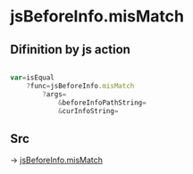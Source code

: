 # jsBeforeInfo.misMatch

## Difinition by js action

```js.js

var=isEqual
	?func=jsBeforeInfo.misMatch
		?args=
			&beforeInfoPathString=
			&curInfoString=
```

## Src

-> [jsBeforeInfo.misMatch](https://github.com/puutaro/CommandClick/blob/master/app/src/main/java/com/puutaro/commandclick/fragment_lib/terminal_fragment/js_interface/judge/JsBeforeInfo.kt#L29)


